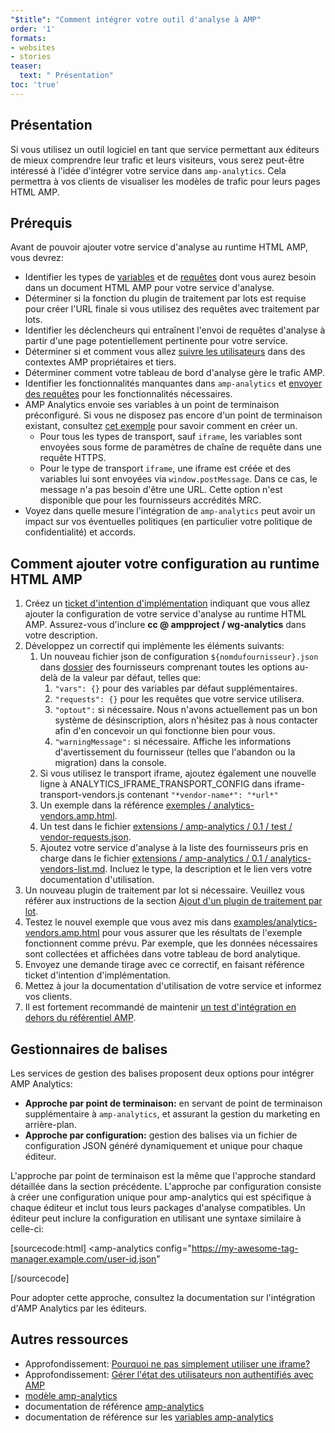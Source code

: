 ```yaml
---
"$title": "Comment intégrer votre outil d'analyse à AMP"
order: '1'
formats:
- websites
- stories
teaser:
  text: " Présentation"
toc: 'true'
---
```


<!--
This file is imported from https://github.com/ampproject/amphtml/blob/master/extensions/amp-analytics/integrating-analytics.md.
Please do not change this file.
If you have found a bug or an issue please
have a look and request a pull request there.
-->

## Présentation <a name="overview"></a>

Si vous utilisez un outil logiciel en tant que service permettant aux éditeurs de mieux comprendre leur trafic et leurs visiteurs, vous serez peut-être intéressé à l'idée d'intégrer votre service dans `amp-analytics`. Cela permettra à vos clients de visualiser les modèles de trafic pour leurs pages HTML AMP.

## Prérequis <a name="before-you-begin"></a>

Avant de pouvoir ajouter votre service d'analyse au runtime HTML AMP, vous devrez:

- Identifier les types de [variables](https://github.com/ampproject/amphtml/blob/master/extensions/amp-analytics/analytics-vars.md) et de [requêtes](https://github.com/ampproject/amphtml/blob/master/extensions/amp-analytics/amp-analytics.md#requests) dont vous aurez besoin dans un document HTML AMP pour votre service d'analyse.
- Déterminer si la fonction du plugin de traitement par lots est requise pour créer l'URL finale si vous utilisez des requêtes avec traitement par lots.
- Identifier les déclencheurs qui entraînent l'envoi de requêtes d'analyse à partir d'une page potentiellement pertinente pour votre service.
- Déterminer si et comment vous allez [suivre les utilisateurs](https://github.com/ampproject/amphtml/blob/master/spec/amp-managing-user-state.md) dans des contextes AMP propriétaires et tiers.
- Déterminer comment votre tableau de bord d'analyse gère le trafic AMP.
- Identifier les fonctionnalités manquantes dans `amp-analytics` et [envoyer des requêtes](https://github.com/ampproject/amphtml/issues/new) pour les fonctionnalités nécessaires.
- AMP Analytics envoie ses variables à un point de terminaison préconfiguré. Si vous ne disposez pas encore d'un point de terminaison existant, consultez [cet exemple](https://github.com/ampproject/amp-publisher-sample#amp-analytics-sample) pour savoir comment en créer un.
    - Pour tous les types de transport, sauf `iframe`, les variables sont envoyées sous forme de paramètres de chaîne de requête dans une requête HTTPS.
    - Pour le type de transport `iframe`, une iframe est créée et des variables lui sont envoyées via `window.postMessage`. Dans ce cas, le message n'a pas besoin d'être une URL. Cette option n'est disponible que pour les fournisseurs accrédités MRC.
- Voyez dans quelle mesure l'intégration de `amp-analytics` peut avoir un impact sur vos éventuelles politiques (en particulier votre politique de confidentialité) et accords.

## Comment ajouter votre configuration au runtime HTML AMP <a name="adding-your-configuration-to-the-amp-html-runtime"></a>

1. Créez un [ticket d'intention d'implémentation](https://github.com/ampproject/amphtml/blob/master/extensions/amp-analytics/../../CONTRIBUTING.md#contributing-features) indiquant que vous allez ajouter la configuration de votre service d'analyse au runtime HTML AMP. Assurez-vous d'inclure **cc @ ampproject / wg-analytics** dans votre description.
2. Développez un correctif qui implémente les éléments suivants:
    1. Un nouveau fichier json de configuration `${nomdufournisseur}.json` dans [dossier](https://github.com/ampproject/amphtml/tree/master/extensions/amp-analytics/0.1/vendors) des fournisseurs comprenant toutes les options au-delà de la valeur par défaut, telles que:
        1. `"vars": {}` pour des variables par défaut supplémentaires.
        2. `"requests": {}` pour les requêtes que votre service utilisera.
        3. `"optout":` si nécessaire. Nous n'avons actuellement pas un bon système de désinscription, alors n'hésitez pas à nous contacter afin d'en concevoir un qui fonctionne bien pour vous.
        4. `"warningMessage":` si nécessaire. Affiche les informations d'avertissement du fournisseur (telles que l'abandon ou la migration) dans la console.
    2. Si vous utilisez le transport iframe, ajoutez également une nouvelle ligne à ANALYTICS_IFRAME_TRANSPORT_CONFIG dans iframe-transport-vendors.js contenant `"*vendor-name*": "*url*"`
    3. Un exemple dans la référence [exemples / analytics-vendors.amp.html](https://github.com/ampproject/amphtml/blob/master/extensions/amp-analytics/../../examples/analytics-vendors.amp.html).
    4. Un test dans le fichier [extensions / amp-analytics / 0.1 / test / vendor-requests.json](https://github.com/ampproject/amphtml/blob/master/extensions/amp-analytics/../../extensions/amp-analytics/0.1/test/vendor-requests.json).
    5. Ajoutez votre service d'analyse à la liste des fournisseurs pris en charge dans le fichier [extensions / amp-analytics / 0.1 / analytics-vendors-list.md](https://github.com/ampproject/amphtml/blob/master/extensions/amp-analytics/./analytics-vendors-list.md). Incluez le type, la description et le lien vers votre documentation d'utilisation.
3. Un nouveau plugin de traitement par lot si nécessaire. Veuillez vous référer aux instructions de la section [Ajout d'un plugin de traitement par lot](#add-batch-plugin).
4. Testez le nouvel exemple que vous avez mis dans [examples/analytics-vendors.amp.html](https://github.com/ampproject/amphtml/blob/master/extensions/amp-analytics/../../examples/analytics-vendors.amp.html) pour vous assurer que les résultats de l'exemple fonctionnent comme prévu. Par exemple, que les données nécessaires sont collectées et affichées dans votre tableau de bord analytique.
5. Envoyez une demande tirage avec ce correctif, en faisant référence ticket d'intention d'implémentation.
6. Mettez à jour la documentation d'utilisation de votre service et informez vos clients.
7. Il est fortement recommandé de maintenir [un test d'intégration en dehors du référentiel AMP](https://github.com/ampproject/amphtml/blob/master/extensions/amp-analytics/../../3p/README.md#adding-proper-integration-tests).

## Gestionnaires de balises <a name="tag-managers"></a>

Les services de gestion des balises proposent deux options pour intégrer AMP Analytics:

- **Approche par point de terminaison:** en servant de point de terminaison supplémentaire à `amp-analytics`, et assurant la gestion du marketing en arrière-plan.
- **Approche par configuration:** gestion des balises via un fichier de configuration JSON généré dynamiquement et unique pour chaque éditeur.

L'approche par point de terminaison est la même que l'approche standard détaillée dans la section précédente. L'approche par configuration consiste à créer une configuration unique pour amp-analytics qui est spécifique à chaque éditeur et inclut tous leurs packages d'analyse compatibles. Un éditeur peut inclure la configuration en utilisant une syntaxe similaire à celle-ci:

[sourcecode:html]
<amp-analytics
  config="https://my-awesome-tag-manager.example.com/user-id.json"
></amp-analytics>
[/sourcecode]

Pour adopter cette approche, consultez la documentation sur l'intégration d'AMP Analytics par les éditeurs.

## Autres ressources <a name="further-resources"></a>

- Approfondissement: [Pourquoi ne pas simplement utiliser une iframe?](https://github.com/ampproject/amphtml/blob/master/extensions/amp-analytics/why-not-iframe.md)
- Approfondissement: [Gérer l'état des utilisateurs non authentifiés avec AMP](https://github.com/ampproject/amphtml/blob/master/spec/amp-managing-user-state.md)
- [modèle amp-analytics](https://github.com/ampproject/amp-publisher-sample#amp-analytics-sample)
- documentation de référence [amp-analytics](https://amp.dev/documentation/components/amp-analytics)
- documentation de référence sur les [variables amp-analytics](https://github.com/ampproject/amphtml/blob/master/extensions/amp-analytics/analytics-vars.md)
